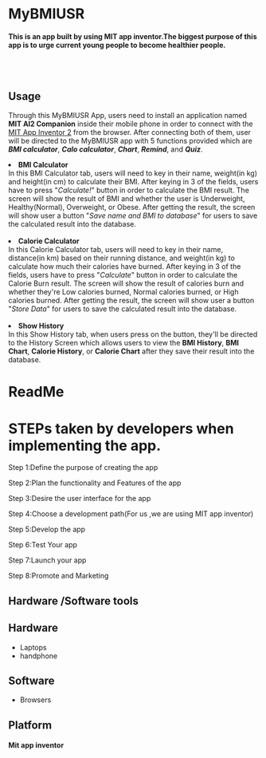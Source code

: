 # **MyBMIUSR**
#### This is an app built by using MIT app inventor.The biggest purpose of this app is to urge current young people to become healthier people.

<br>
<br>

## Usage
Through this MyBMIUSR App, users need to install an application named <b>MIT AI2 Companion</b> inside their mobile phone in order to connect with the [MIT App Inventor 2](http://ai2.appinventor.mit.edu/) from the browser. After connecting both of them, user will be directed to the MyBMIUSR app with 5 functions provided which are <b><i>BMI calculator</i></b>, <b><i>Calo calculator</i></b>, <b><i>Chart</i></b>, <b><i>Remind</i></b>, and <b><i>Quiz</b></i>.

<li><b>BMI Calculator</b></li>
In this BMI Calculator tab, users will need to key in their name, weight(in kg) and height(in cm) to calculate their BMI. After keying in 3 of the fields, users have to press "<i>Calculate!</i>" button in order to calculate the BMI result. The screen will show the result of BMI and whether the user is Underweight, Healthy(Normal), Overweight, or Obese. After getting the result, the screen will show user a button "<i>Save name and BMI to database</i>" for users to save the calculated result into the database.
<br />
<br />
<li><b>Calorie Calculator</b></li>
In this Calorie Calculator tab, users will need to key in their name, distance(in km) based on their running distance, and weight(in kg) to calculate how much their calories have burned. After keying in 3 of the fields, users have to press "<i>Calculate</i>" button in order to calculate the Calorie Burn result. The screen will show the result of calories burn and whether they're Low calories burned, Normal calories burned, or High calories burned. After getting the result, the screen will show user a button "<i>Store Data</i>" for users to save the calculated result into the database.
<br />
<br />
<li><b>Show History</b></li>
In this Show History tab, when users press on the button, they'll be directed to the History Screen which allows users to view the <b>BMI History</b>, <b>BMI Chart</b>, <b>Calorie History</b>, or <b>Calorie Chart</b> after they save their result into the database.

# ReadMe

# STEPs taken by developers when implementing the app.
  
Step 1:Define the purpose of creating the app
  
Step 2:Plan the functionality and Features of the app

Step 3:Desire the user interface for the app

Step 4:Choose a development path(For us ,we are using MIT app inventor)

Step 5:Develop the app

Step 6:Test Your app

Step 7:Launch your app

Step 8:Promote and Marketing


## Hardware /Software tools 

## Hardware
- Laptops
- handphone

## Software 
- Browsers 

## Platform 
#### Mit app inventor
